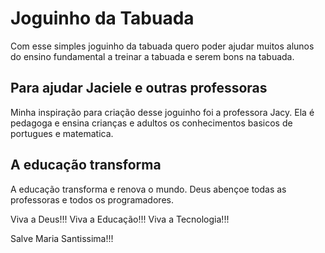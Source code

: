 # Joguinho da Tabuada

Com esse simples joguinho da tabuada
quero poder ajudar muitos alunos do
ensino fundamental a treinar a tabuada
e serem bons na tabuada.

## Para ajudar Jaciele e outras professoras

Minha inspiração para criação desse joguinho foi a professora Jacy. Ela é pedagoga e ensina crianças e adultos os conhecimentos basicos de portugues e matematica.

## A educação transforma

A educação transforma e renova o mundo.
Deus abençoe todas as professoras e todos os programadores.

Viva a Deus!!!
Viva a Educação!!!
Viva a Tecnologia!!!


Salve Maria Santissima!!!
